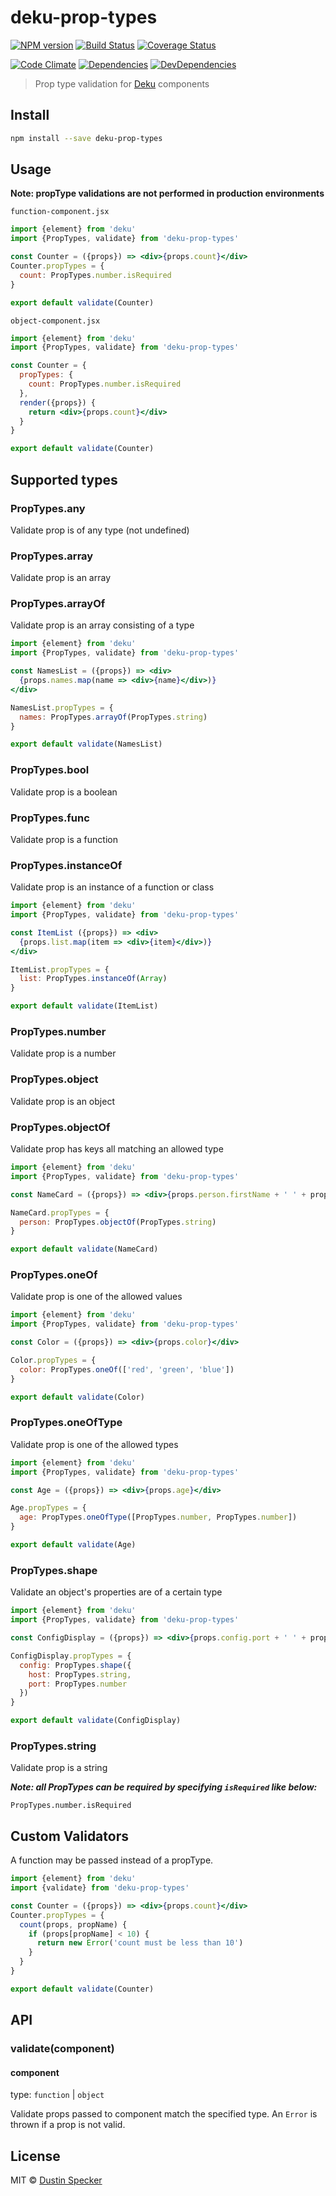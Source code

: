 # deku-prop-types

[![NPM version](https://badge.fury.io/js/deku-prop-types.svg)](http://badge.fury.io/js/deku-prop-types) [![Build Status](https://travis-ci.org/dustinspecker/deku-prop-types.svg?branch=master)](https://travis-ci.org/dustinspecker/deku-prop-types) [![Coverage Status](https://img.shields.io/coveralls/dustinspecker/deku-prop-types.svg)](https://coveralls.io/r/dustinspecker/deku-prop-types?branch=master)

[![Code Climate](https://codeclimate.com/github/dustinspecker/deku-prop-types/badges/gpa.svg)](https://codeclimate.com/github/dustinspecker/deku-prop-types) [![Dependencies](https://david-dm.org/dustinspecker/deku-prop-types.svg)](https://david-dm.org/dustinspecker/deku-prop-types/#info=dependencies&view=table) [![DevDependencies](https://david-dm.org/dustinspecker/deku-prop-types/dev-status.svg)](https://david-dm.org/dustinspecker/deku-prop-types/#info=devDependencies&view=table)

> Prop type validation for [Deku](https://github.com/dekujs/deku) components

## Install

```bash
npm install --save deku-prop-types
```

## Usage

**Note: propType validations are not performed in production environments**

`function-component.jsx`
```jsx
import {element} from 'deku'
import {PropTypes, validate} from 'deku-prop-types'

const Counter = ({props}) => <div>{props.count}</div>
Counter.propTypes = {
  count: PropTypes.number.isRequired
}

export default validate(Counter)
```

`object-component.jsx`
```jsx
import {element} from 'deku'
import {PropTypes, validate} from 'deku-prop-types'

const Counter = {
  propTypes: {
    count: PropTypes.number.isRequired
  },
  render({props}) {
    return <div>{props.count}</div>
  }
}

export default validate(Counter)
```

## Supported types
### PropTypes.any
Validate prop is of any type (not undefined)
### PropTypes.array
Validate prop is an array

### PropTypes.arrayOf
Validate prop is an array consisting of a type

```jsx
import {element} from 'deku'
import {PropTypes, validate} from 'deku-prop-types'

const NamesList = ({props}) => <div>
  {props.names.map(name => <div>{name}</div>)}
</div>

NamesList.propTypes = {
  names: PropTypes.arrayOf(PropTypes.string)
}

export default validate(NamesList)
```

### PropTypes.bool
Validate prop is a boolean
### PropTypes.func
Validate prop is a function

### PropTypes.instanceOf
Validate prop is an instance of a function or class

```jsx
import {element} from 'deku'
import {PropTypes, validate} from 'deku-prop-types'

const ItemList ({props}) => <div>
  {props.list.map(item => <div>{item}</div>)}
</div>

ItemList.propTypes = {
  list: PropTypes.instanceOf(Array)
}

export default validate(ItemList)
```

### PropTypes.number
Validate prop is a number
### PropTypes.object
Validate prop is an object

### PropTypes.objectOf
Validate prop has keys all matching an allowed type

```jsx
import {element} from 'deku'
import {PropTypes, validate} from 'deku-prop-types'

const NameCard = ({props}) => <div>{props.person.firstName + ' ' + props.person.lastName}</div>

NameCard.propTypes = {
  person: PropTypes.objectOf(PropTypes.string)
}

export default validate(NameCard)
```

### PropTypes.oneOf
Validate prop is one of the allowed values

```jsx
import {element} from 'deku'
import {PropTypes, validate} from 'deku-prop-types'

const Color = ({props}) => <div>{props.color}</div>

Color.propTypes = {
  color: PropTypes.oneOf(['red', 'green', 'blue'])
}

export default validate(Color)
```

### PropTypes.oneOfType
Validate prop is one of the allowed types

```jsx
import {element} from 'deku'
import {PropTypes, validate} from 'deku-prop-types'

const Age = ({props}) => <div>{props.age}</div>

Age.propTypes = {
  age: PropTypes.oneOfType([PropTypes.number, PropTypes.number])
}

export default validate(Age)
```

### PropTypes.shape
Validate an object's properties are of a certain type

```jsx
import {element} from 'deku'
import {PropTypes, validate} from 'deku-prop-types'

const ConfigDisplay = ({props}) => <div>{props.config.port + ' ' + props.config.host}</div>

ConfigDisplay.propTypes = {
  config: PropTypes.shape({
    host: PropTypes.string,
    port: PropTypes.number
  })
}

export default validate(ConfigDisplay)
```

### PropTypes.string
Validate prop is a string


***Note: all PropTypes can be required by specifying `isRequired` like below:***

`PropTypes.number.isRequired`

## Custom Validators
A function may be passed instead of a propType.

```jsx
import {element} from 'deku'
import {validate} from 'deku-prop-types'

const Counter = ({props}) => <div>{props.count}</div>
Counter.propTypes = {
  count(props, propName) {
    if (props[propName] < 10) {
      return new Error('count must be less than 10')
    }
  }
}

export default validate(Counter)
```

## API
### validate(component)
#### component
type: `function` | `object`

Validate props passed to component match the specified type. An `Error` is thrown if a prop is not valid.

## License
MIT © [Dustin Specker](https://github.com/dustinspecker)
